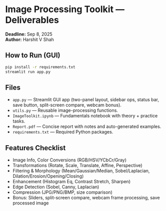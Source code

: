 
# Image Processing Toolkit — Deliverables

**Deadline:** Sep 8, 2025  
**Author:** Harshit V Shah

## How to Run (GUI)
```bash
pip install -r requirements.txt
streamlit run app.py
```

## Files
- `app.py` — Streamlit GUI app (two-panel layout, sidebar ops, status bar, save button, split-screen compare, webcam bonus).
- `utils.py` — Reusable image-processing functions.
- `ImageToolkit.ipynb` — Fundamentals notebook with theory + practice tasks.
- `Report.pdf` — Concise report with notes and auto-generated examples.
- `requirements.txt` — Required Python packages.

## Features Checklist
- Image Info, Color Conversions (RGB/HSV/YCbCr/Gray)
- Transformations (Rotate, Scale, Translate, Affine, Perspective)
- Filtering & Morphology (Mean/Gaussian/Median, Sobel/Laplacian, Dilation/Erosion/Opening/Closing)
- Enhancement (Histogram Eq, Contrast Stretch, Sharpen)
- Edge Detection (Sobel, Canny, Laplacian)
- Compression (JPG/PNG/BMP, size comparison)
- Bonus: Sliders, split-screen compare, webcam frame processing, save processed image
